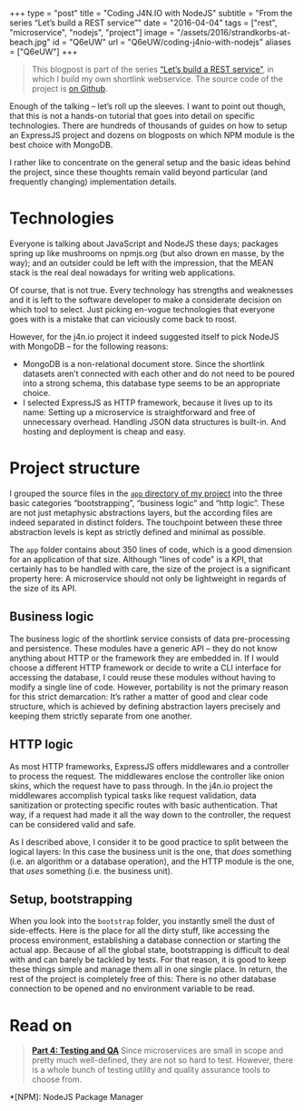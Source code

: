 +++
type = "post"
title = "Coding J4N.IO with NodeJS"
subtitle = "From the series “Let’s build a REST service”"
date = "2016-04-04"
tags = ["rest", "microservice", "nodejs", "project"]
image = "/assets/2016/strandkorbs-at-beach.jpg"
id = "Q6eUW"
url = "Q6eUW/coding-j4nio-with-nodejs"
aliases = ["Q6eUW"]
+++

> This blogpost is part of the series [“Let’s build a REST service”](/Toqw4/lets-build-a-rest-service), in which I build my own shortlink webservice. The source code of the project is [on Github](https://github.com/jotaen/j4n.io).

Enough of the talking – let’s roll up the sleeves. I want to point out though, that this is not a hands-on tutorial that goes into detail on specific technologies. There are hundreds of thousands of guides on how to setup an ExpressJS project and dozens on blogposts on which NPM module is the best choice with MongoDB.

I rather like to concentrate on the general setup and the basic ideas behind the project, since these thoughts remain valid beyond particular (and frequently changing) implementation details.

# Technologies

Everyone is talking about JavaScript and NodeJS these days; packages spring up like mushrooms on npmjs.org (but also drown en masse, by the way); and an outsider could be left with the impression, that the MEAN stack is the real deal nowadays for writing web applications.

Of course, that is not true. Every technology has strengths and weaknesses and it is left to the software developer to make a considerate decision on which tool to select. Just picking en-vogue technologies that everyone goes with is a mistake that can viciously come back to roost.

However, for the j4n.io project it indeed suggested itself to pick NodeJS with MongoDB – for the following reasons:

- MongoDB is a non-relational document store. Since the shortlink datasets aren’t connected with each other and do not need to be poured into a strong schema, this database type seems to be an appropriate choice.
- I selected ExpressJS as HTTP framework, because it lives up to its name: Setting up a microservice is straightforward and free of unnecessary overhead. Handling JSON data structures is built-in. And hosting and deployment is cheap and easy.

# Project structure

I grouped the source files in the [`app` directory of my project](https://github.com/jotaen/j4n.io) into the three basic categories “bootstrapping”, “business logic” and “http logic”. These are not just metaphysic abstractions layers, but the according files are indeed separated in distinct folders. The touchpoint between these three abstraction levels is kept as strictly defined and minimal as possible.

The `app` folder contains about 350 lines of code, which is a good dimension for an application of that size. Although “lines of code” is a KPI, that certainly has to be handled with care, the size of the project is a significant property here: A microservice should not only be lightweight in regards of the size of its API.

## Business logic
The business logic of the shortlink service consists of data pre-processing and persistence. These modules have a generic API – they do not know anything about HTTP or the framework they are embedded in. If I would choose a different HTTP framework or decide to write a CLI interface for accessing the database, I could reuse these modules without having to modify a single line of code. However, portability is not the primary reason for this strict demarcation: It’s rather a matter of good and clear code structure, which is achieved by defining abstraction layers precisely and keeping them strictly separate from one another.

## HTTP logic
As most HTTP frameworks, ExpressJS offers middlewares and a controller to process the request. The middlewares enclose the controller like onion skins, which the request have to pass through. In the j4n.io project the middlewares accomplish typical tasks like request validation, data sanitization or protecting specific routes with basic authentication. That way, if a request had made it all the way down to the controller, the request can be considered valid and safe.

As I described above, I consider it to be good practice to split between the logical layers: In this case the business unit is the one, that *does* something (i.e. an algorithm or a database operation), and the HTTP module is the one, that *uses* something (i.e. the business unit).

## Setup, bootstrapping
When you look into the `bootstrap` folder, you instantly smell the dust of side-effects. Here is the place for all the dirty stuff, like accessing the process environment, establishing a database connection or starting the actual app. Because of all the global state, bootstrapping is difficult to deal with and can barely be tackled by tests. For that reason, it is good to keep these things simple and manage them all in one single place. In return, the rest of the project is completely free of this: There is no other database connection to be opened and no environment variable to be read.

# Read on

> [**Part 4: Testing and QA**](/v24iU/testing-and-qa-of-j4nio) Since microservices are small in scope and pretty much well-defined, they are not so hard to test. However, there is a whole bunch of testing utility and quality assurance tools to choose from.


*[NPM]: NodeJS Package Manager
